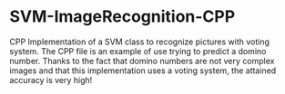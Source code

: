 # SVM-ImageRecognition-CPP
CPP Implementation of a SVM class to recognize pictures with voting system.
The CPP file is an example of use trying to predict a domino number. 
Thanks to the fact that domino numbers are not very complex images and that this implementation uses a voting system, the attained accuracy is very high!
